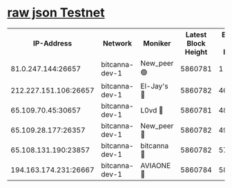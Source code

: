 [raw json Testnet](https://rpc-check.bcat.stavr.tech/bcat/rpc-bcat-result.json)
=


<table><tr><th>IP-Address</th><th>Network</th><th>Moniker</th><th>Latest Block Height</th><th>Earliest Block Height</th><th>Catching Up</th><th>Tx Index</th><th>Voting Power</th><th>Scan Time</th></tr><tr><td>81.0.247.144:26657</td><td>bitcanna-dev-1</td><td>New_peer 🟢</td><td>5860781</td><td>1</td><td>False</td><td>on</td><td>0</td><td>2024-01-07T01:38:04.259134678UTC</td></tr><tr><td>212.227.151.106:26657</td><td>bitcanna-dev-1</td><td>El-Jay's 🔴</td><td>5860782</td><td>4670391</td><td>False</td><td>on</td><td>2218164</td><td>2024-01-07T01:38:11.086684901UTC</td></tr><tr><td>65.109.70.45:30657</td><td>bitcanna-dev-1</td><td>L0vd 🔴</td><td>5860781</td><td>4828155</td><td>False</td><td>on</td><td>7920</td><td>2024-01-07T01:38:04.701191290UTC</td></tr><tr><td>65.109.28.177:26357</td><td>bitcanna-dev-1</td><td>New_peer 🔴</td><td>5860782</td><td>4952911</td><td>False</td><td>on</td><td>2237067</td><td>2024-01-07T01:38:11.408167865UTC</td></tr><tr><td>65.108.131.190:23857</td><td>bitcanna-dev-1</td><td>bitcanna 🔴</td><td>5860782</td><td>5760782</td><td>False</td><td>off</td><td>82368</td><td>2024-01-07T01:38:11.744823994UTC</td></tr><tr><td>194.163.174.231:26667</td><td>bitcanna-dev-1</td><td>AVIAONE 🔴</td><td>5860784</td><td>5859141</td><td>False</td><td>on</td><td>1949865</td><td>2024-01-07T01:38:18.271264240UTC</td></tr></table>